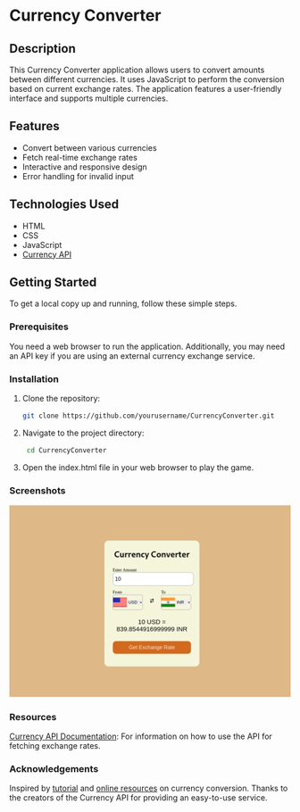 # Currency Converter

## Description

This Currency Converter application allows users to convert amounts between different currencies. It uses JavaScript to perform the conversion based on current exchange rates. The application features a user-friendly interface and supports multiple currencies.

## Features

- Convert between various currencies
- Fetch real-time exchange rates
- Interactive and responsive design
- Error handling for invalid input

## Technologies Used

- HTML
- CSS
- JavaScript
- [Currency API](https://github.com/fawazahmed0/exchange-api)

## Getting Started

To get a local copy up and running, follow these simple steps.

### Prerequisites

You need a web browser to run the application. Additionally, you may need an API key if you are using an external currency exchange service.

### Installation

1. Clone the repository:

   ```sh
   git clone https://github.com/yourusername/CurrencyConverter.git
   ```

2. Navigate to the project directory:

   ```sh
    cd CurrencyConverter
   ```

3. Open the index.html file in your web browser to play the game.

### Screenshots

![image](/Screenshot%20from%202024-08-10%2010-55-13.png)

### Resources

[Currency API Documentation](https://github.com/fawazahmed0/exchange-api): For information on how to use the API for fetching exchange rates.

### Acknowledgements

Inspired by [tutorial](https://www.youtube.com/watch?v=CyGodpqcid4&list=PLGjplNEQ1it_oTvuLRNqXfz_v_0pq6unW&index=14) and [online resources](https://github.com/fawazahmed0/exchange-api) on currency conversion.
Thanks to the creators of the Currency API for providing an easy-to-use service.
